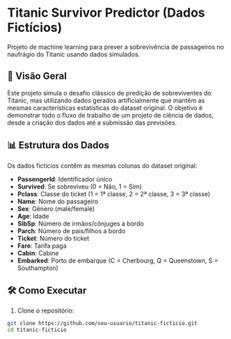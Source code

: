 # Titanic Survivor Predictor (Dados Fictícios)

Projeto de machine learning para prever a sobrevivência de passageiros no naufrágio do Titanic usando dados simulados.

## 🚀 Visão Geral

Este projeto simula o desafio clássico de predição de sobreviventes do Titanic, mas utilizando dados gerados artificialmente que mantêm as mesmas características estatísticas do dataset original. O objetivo é demonstrar todo o fluxo de trabalho de um projeto de ciência de dados, desde a criação dos dados até a submissão das previsões.

## 📊 Estrutura dos Dados

Os dados fictícios contêm as mesmas colunas do dataset original:

- **PassengerId**: Identificador único
- **Survived**: Se sobreviveu (0 = Não, 1 = Sim)
- **Pclass**: Classe do ticket (1 = 1ª classe, 2 = 2ª classe, 3 = 3ª classe)
- **Name**: Nome do passageiro
- **Sex**: Gênero (male/female)
- **Age**: Idade
- **SibSp**: Número de irmãos/cônjuges a bordo
- **Parch**: Número de pais/filhos a bordo
- **Ticket**: Número do ticket
- **Fare**: Tarifa paga
- **Cabin**: Cabine
- **Embarked**: Porto de embarque (C = Cherbourg, Q = Queenstown, S = Southampton)

## 🛠️ Como Executar

1. Clone o repositório:
```bash
git clone https://github.com/seu-usuario/titanic-ficticio.git
cd titanic-ficticio
